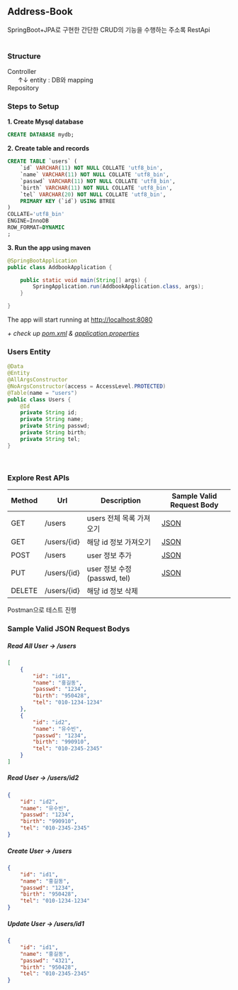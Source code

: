 ## Address-Book

SpringBoot+JPA로 구현한 간단한 CRUD의 기능을 수행하는 주소록 RestApi  
</br>

### Structure

Controller  
&nbsp;&nbsp;&nbsp;&nbsp;&nbsp; ↑↓ entity : DB와 mapping  
Repository


### Steps to Setup

**1. Create Mysql database**
```sql
CREATE DATABASE mydb;
```

**2. Create table and records**
```sql
CREATE TABLE `users` (
	`id` VARCHAR(11) NOT NULL COLLATE 'utf8_bin',
	`name` VARCHAR(11) NOT NULL COLLATE 'utf8_bin',
	`passwd` VARCHAR(11) NOT NULL COLLATE 'utf8_bin',
	`birth` VARCHAR(11) NOT NULL COLLATE 'utf8_bin',
	`tel` VARCHAR(20) NOT NULL COLLATE 'utf8_bin',
	PRIMARY KEY (`id`) USING BTREE
)
COLLATE='utf8_bin'
ENGINE=InnoDB
ROW_FORMAT=DYNAMIC
;
```

**3. Run the app using maven**

```java
@SpringBootApplication
public class AddbookApplication {

	public static void main(String[] args) {
		SpringApplication.run(AddbookApplication.class, args);
	}

}
```
The app will start running at <http://localhost:8080>
</br>

*+ check up [pom.xml](pom.xml) & [application.properties](src/main/resources/application.properties)*
</br>

### Users Entity
```java
@Data
@Entity
@AllArgsConstructor
@NoArgsConstructor(access = AccessLevel.PROTECTED)
@Table(name = "users")
public class Users {
    @Id
    private String id;
    private String name;
    private String passwd;
    private String birth;
    private String tel;
}
```
</br>

### Explore Rest APIs

| Method | Url | Description | Sample Valid Request Body |
| ------ | --- | ----------- | ------------------------- |
| GET    | /users | users 전체 목록 가져오기 | [JSON](#getall) |
| GET    | /users/{id} | 해당 id 정보 가져오기 | [JSON](#get) |
| POST   | /users | user 정보 추가 | [JSON](#post) |
| PUT    | /users/{id} | user 정보 수정 (passwd, tel) | [JSON](#put) |
| DELETE | /users/{id} | 해당 id 정보 삭제 | |

Postman으로 테스트 진행

### Sample Valid JSON Request Bodys

##### <a id="getall">Read All User -> /users</a>
```json
[
    {
        "id": "id1",
        "name": "홍길동",
        "passwd": "1234",
        "birth": "950428",
        "tel": "010-1234-1234"
    },
    {
        "id": "id2",
        "name": "유수빈",
        "passwd": "1234",
        "birth": "990910",
        "tel": "010-2345-2345"
    }
]
```

##### <a id="get">Read User -> /users/id2</a>
```json
{
    "id": "id2",
    "name": "유수빈",
    "passwd": "1234",
    "birth": "990910",
    "tel": "010-2345-2345"
}
```

##### <a id="post">Create User -> /users</a>
```json
{
    "id": "id1",
    "name": "홍길동",
    "passwd": "1234",
    "birth": "950428",
    "tel": "010-1234-1234"
}
```

##### <a id="put">Update User -> /users/id1</a>
```json
{
    "id": "id1",
    "name": "홍길동",
    "passwd": "4321",
    "birth": "950428",
    "tel": "010-2345-2345"
}
```
